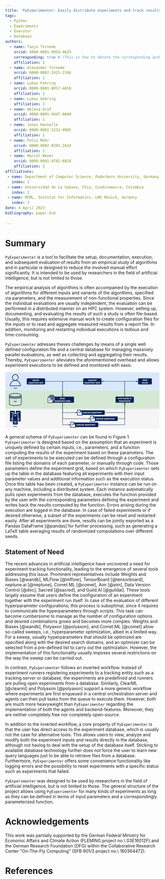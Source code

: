 ```yaml
---
title: 'PyExperimenter: Easily distribute experiments and track results'
tags:
  - Python
  - Experiments
  - Executor
  - Database
authors:
  - name: Tanja Tornede
    orcid: 0000-0001-9954-462X
    corresponding: true # (This is how to denote the corresponding author)
    affiliation: 1
  - name: Alexander Tornede
    orcid: 0000-0002-2415-2186
    affiliation: 1
  - name: Lukas Fehring
    orcid: 0000-0001-8057-4650
    affiliation: 1
  - name: Lukas Gehring
    affiliation: 1
  - name: Helena Graf
    orcid: 0000-0001-9447-0609
    affiliation: 1
  - name: Jonas Hanselle
    orcid: 0000-0002-1231-4985
    affiliation: 1
  - name: Felix Mohr 
    orcid: 0000-0002-9293-2424
    affiliation: 2
  - name: Marcel Wever
    orcid: 0000-0001-9782-6818
    affiliation: 3
affiliations:
 - name: Department of Computer Science, Paderborn University, Germany
   index: 1
 - name: Universidad de La Sabana, Chia, Cundinamarca, Colombia
   index: 2
 - name: MCML, Institut for Informatics, LMU Munich, Germany
   index: 3
date: 4 April 2023
bibliography: paper.bib

---
```


# Summary

`PyExperimenter` is a tool to facilitate the setup, documentation, execution, and subsequent evaluation of results from an empirical study of algorithms and in particular is designed to reduce the involved manual effort significantly.
It is intended to be used by researchers in the field of artificial intelligence, but is not limited to those.

The empirical analysis of algorithms is often accompanied by the execution of algorithms for different inputs and variants of the algorithms, specified via parameters, and the measurement of non-functional properties.
Since the individual evaluations are usually independent, the evaluation can be performed in a distributed manner on an HPC system.
However, setting up, documenting, and evaluating the results of such a study is often file-based.
Usually, this requires extensive manual work to create configuration files for the inputs or to read and aggregate measured results from a report file.
In addition, monitoring and restarting individual executions is tedious and time-consuming.

`PyExperimenter` adresses theses challenges by means of a single well defined configuration file and a central database for managing massively parallel evaluations, as well as collecting and aggregating their results.
Thereby, `PyExperimenter` alleviates the aforementioned overhead and allows experiment executions to be defined and monitored with ease.

![General schema of `PyExperimenter`.](usage.png)

A general schema of `PyExperimenter` can be found in Figure 1.
`PyExperimenter` is designed based on the assumption that an experiment is uniquely defined by certain inputs, i.e., parameters, and a function computing the results of the experiment based on these parameters.
The set of experiments to be executed can be defined through a configuration file listing the domains of each parameter, or manually through code.
Those parameters define the experiment grid, based on which `PyExperimenter` sets up the table in the database featuring all experiments with their input parameter values and additional information such as the execution status.
Once this table has been created, a `PyExperimenter` instance can be run on any machine, including a distributed system.
Each instance automatically pulls open experiments from the database, executes the function provided by the user with the corresponding parameters defining the experiment and writes back the results computed by the function.
Errors arising during the execution are logged in the database.
In case of failed experiments or if desired otherwise, a subset of the experiments can be reset and restarted easily.
After all experiments are done, results can be jointly exported as a Pandas DataFrame [@pandas] for further processing, such as generating a LaTeX table averaging results of randomized computations over different seeds.

## Statement of Need
The recent advances in artificial intelligence have uncovered a need for experiment tracking functionality, leading to the emergence of several tools addressing this issue.
Prominent representatives include Weights and Biases [@wandb], MLFlow [@mlflow], TensorBoard [@tensorboard], neptune.ai [@neptune], Comet.ML [@comet], Aim [@aim], Data Version Control [@dvc], Sacred [@sacred], and Guild.AI [@guildai].
These tools largely assume that users define the configuration of an experiment together with the experiment run itself.
In case of the evaluation of different hyperparameter configurations, this process is suboptimal, since it requires to communicate the hyperparameters through scripts.
This task can become cumbersome to manage as the number of configuration options and desired combinations grows and becomes more complex.
Weights and Biases [@wandb], Polyaxon [@polyaxon], and Comet.ML [@comet] allow so-called sweeps, i.e., hyperparameter optimization, albeit in a limited way.
For a sweep, usually hyperparameters that should be optimized are specified along with the desired search domains, and an optimizer can be selected from a pre-defined list to carry out the optimization.
However, the implementation of this functionality usually imposes several restrictions on the way the sweep can be carried out.

In contrast, `PyExperimenter` follows an inverted workflow.
Instead of experiment runners registering experiments to a tracking entity such as a tracking server or database, the experiments are predefined and runners are pulling open experiments from a database.
Similarly, ClearML [@clearml] and Polyaxon [@polyaxon] support a more generic workflow where experiments are first enqueued in a central orchestration server and agents can then pull tasks from the queue to execute them.
However, both are much more heavyweight than `PyExperimenter` regarding the implementation of both the agents and backend-features. 
Moreover, they are neither completely free nor completely open-source.

In addition to the inverted workflow, a core property of `PyExperimenter` is that the user has direct access to the experiment database, which is usually not the case for alternative tools.
This allows users to view, analyze and modify both the experiment inputs and results directly in the database, although not having to deal with the setup of the database itself.
Sticking to available database technology further does not force the user to learn new query languages just to be able to retrieve files from a database.
Furthermore, `PyExperimenter` offers some convenience functionality like logging errors and the possibility to reset experiments with a specific status such as experiments that failed.

`PyExperimenter` was designed to be used by researchers in the field of artificial intelligence, but is not limited to those.
The general structure of the project allows using `PyExperimenter` for many kinds of experiments as long as they can be defined in terms of input parameters and a correspondingly parameterized function.

# Acknowledgements

This work was partially supported by the German Federal Ministry for Economic Affairs and Climate Action (FLEMING project no.\ 03E16012F) and the German Research Foundation (DFG) within the Collaborative Research Center "On-The-Fly Computing" (SFB 901/3 project no.\ 160364472).

# References
